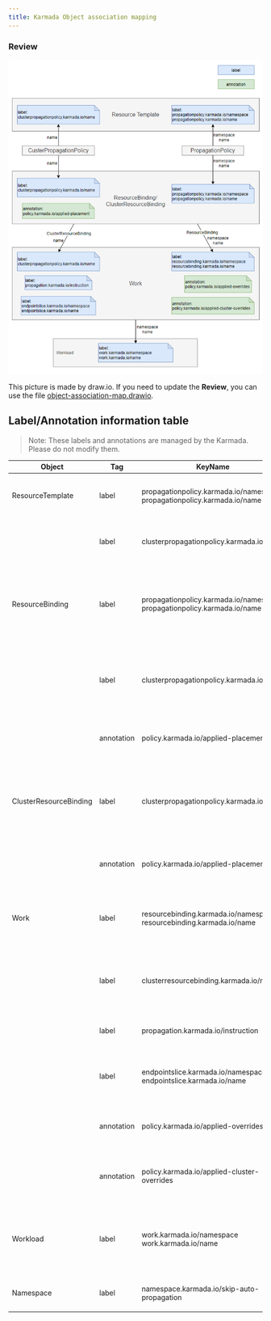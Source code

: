 ```yaml
---
title: Karmada Object association mapping
---
```


### Review

![](../resources/general/object-association-map.png)

This picture is made by draw.io. If you need to update the **Review**, you can use the file [object-association-map.drawio](../resources/general/object-association-map.drawio).

## Label/Annotation information table

> Note:
> These labels and annotations are managed by the Karmada. Please do not modify them.

| Object                 | Tag        | KeyName                                                      | Usage                                                        |
| ---------------------- | ---------- | ------------------------------------------------------------ | ------------------------------------------------------------ |
| ResourceTemplate       | label      | propagationpolicy.karmada.io/namespace propagationpolicy.karmada.io/name | The labels can be used to determine whether the current resource template is claimed by PropagationPolicy. |
|                        | label      | clusterpropagationpolicy.karmada.io/name                     | The label can be used to determine whether the current resource template is claimed by ClusterPropagationPolicy. |
| ResourceBinding        | label      | propagationpolicy.karmada.io/namespace propagationpolicy.karmada.io/name | Through those two labels, logic can find the associated ResourceBinding from the PropagationPolicy or trace it back from the ResourceBinding to the corresponding PropagationPolicy. |
|                        | label      | clusterpropagationpolicy.karmada.io/name                     | Through the label, logic can find the associated ResourceBinding from the ClusterPropagationPolicy or trace it back from the ResourceBinding to the corresponding ClusterPropagationPolicy. |
|                        | annotation | policy.karmada.io/applied-placement                          | Record applied placement declaration. The placement could be either PropagationPolicy's or ClusterPropagationPolicy's. |
| ClusterResourceBinding | label      | clusterpropagationpolicy.karmada.io/name                     | Through the label, logic can find the associated ClusterResourceBinding from the ClusterPropagationPolicy or trace it back from the ClusterResourceBinding to the corresponding ClusterPropagationPolicy. |
|                        | annotation | policy.karmada.io/applied-placement                          | Record applied placement declaration. The placement could be either PropagationPolicy's or ClusterPropagationPolicy's. |
| Work                   | label      | resourcebinding.karmada.io/namespace resourcebinding.karmada.io/name | Through those two labels, logic can find the associated WorkList from the ResourceBinding or trace it back from the Work to the corresponding ResourceBinding. |
|                        | label      | clusterresourcebinding.karmada.io/name                       | Through the label, logic can find the associated WorkList from the ClusterResourceBinding or trace it back from the Work to the corresponding ClusterResourceBinding. |
|                        | label      | propagation.karmada.io/instruction                           | Valid values includes: - suppressed: indicates that the resource should not be propagated. |
|                        | label      | endpointslice.karmada.io/namespace endpointslice.karmada.io/name | Those labels are added to work object, which is report by member cluster, to specify service associated with EndpointSlice. |
|                        | annotation | policy.karmada.io/applied-overrides                          | Record override items, which should be sorted alphabetically in ascending order by OverridePolicy's name. |
|                        | annotation      | policy.karmada.io/applied-cluster-overrides                  | Record override items, which should be sorted alphabetically in ascending order by ClusterOverridePolicy's name. |
| Workload               | label      | work.karmada.io/namespace work.karmada.io/name | Determines whether the current workload is managed by Karmada. Through those labels, logic can find the associated Work or trace it back from the Work to the corresponding Workload. |
| Namespace              | label      | namespace.karmada.io/skip-auto-propagation      | Determines whether the namespace should be skipped from auto propagation. |